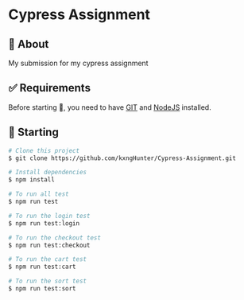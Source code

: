 # Cypress Assignment

## :dart: About

My submission for my cypress assignment

## :white_check_mark: Requirements

Before starting :checkered_flag:, you need to have [GIT](https://git-scm.com) and [NodeJS](https://nodejs.org/en/) installed.

## :checkered_flag: Starting

```bash
# Clone this project
$ git clone https://github.com/kxngHunter/Cypress-Assignment.git

# Install dependencies
$ npm install

# To run all test
$ npm run test

# To run the login test
$ npm run test:login

# To run the checkout test
$ npm run test:checkout

# To run the cart test
$ npm run test:cart

# To run the sort test
$ npm run test:sort
```
